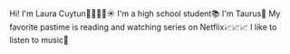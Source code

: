  Hi! I'm Laura Cuytun🙋🏻‍♀️💕☀️
 I'm a high school student📚
 I'm Taurus🔮
 My favorite pastime is reading and watching series on Netflix📈📈📈
 I like to listen to music🎵
 
